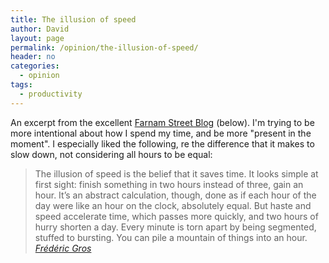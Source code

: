 ```yaml
---
title: The illusion of speed
author: David
layout: page
permalink: /opinion/the-illusion-of-speed/
header: no
categories:
  - opinion
tags:
  - productivity
---
```

An excerpt from the excellent [Farnam Street Blog][1] (below). I'm trying to be more intentional about how I spend my time, and be more "present in the moment". I especially liked the following, re the difference that it makes to slow down, not considering all hours to be equal:

> The illusion of speed is the belief that it saves time. It looks simple at first sight: finish something in two hours instead of three, gain an hour. It’s an abstract calculation, though, done as if each hour of the day were like an hour on the clock, absolutely equal. But haste and speed accelerate time, which passes more quickly, and two hours of hurry shorten a day. Every minute is torn apart by being segmented, stuffed to bursting. You can pile a mountain of things into an hour.
<cite>[Frédéric Gros][2]</cite>

 [1]: http://www.farnamstreetblog.com/2014/05/a-philosophy-of-walking/
 [2]: http://www.theguardian.com/books/2014/apr/20/frederic-gros-walk-nietzsche-kant
